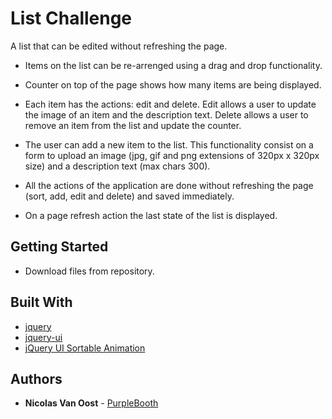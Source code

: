 # List Challenge

A list that can be edited without refreshing the page.

*   Items on the list can be re-arrenged using a drag and drop functionality.

*   Counter on top of the page shows how many items are being displayed.

* 	Each item has the actions: edit and delete. Edit allows a user to update the image of an item and the description        text. Delete allows a user to remove an item from the list and update the counter.

*   The user can add a new item to the list. This functionality consist on a form to upload an image (jpg, gif and png       extensions of 320px x 320px size) and a description text (max chars 300).

*   All the actions of the application are done without refreshing the page (sort, add, edit and delete) and saved           immediately.

*   On a page refresh action the last state of the list is displayed.
	
## Getting Started

* Download files from repository.

## Built With

* [jquery](https://jquery.com/) 
* [jquery-ui](https://jqueryui.com/) 
* [jQuery UI Sortable Animation](https://github.com/egorshar/jquery-ui-sortable-animation) 

## Authors

* **Nicolas Van Oost** - [PurpleBooth](https://github.com/Van-Oost)

